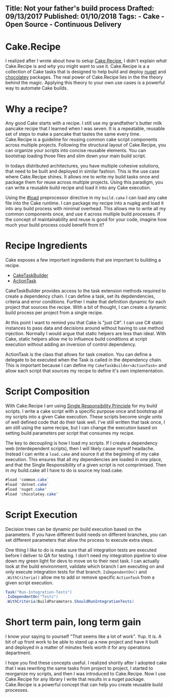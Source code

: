Title: Not your father's build process
Drafted: 09/13/2017
Published: 01/10/2018
Tags:
    - Cake
    - Open Source
    - Continuous Delivery
---

# Cake.Recipe

I realized after I wrote about how to setup [Cake.Recipe](https://github.com/cake-contrib/Cake.Recipe), I didn't explain *what* Cake.Recipe is and *why* you might want to use it.  Cake.Recipe is a a collection of Cake tasks that is designed to help build and deploy [nuget](nuget.org/) and [chocolatey](https://chocolatey.org/) packages.  The real power of Cake.Recipe lies in the the theory behind the magic.  Applying this theory to your own use cases is a powerful way to automate Cake builds.

# Why a recipe?

Any good Cake starts with a recipe.  I still use my grandfather's butter milk pancake recipe that I learned when I was seven.  It is a repeatable, reusable set of steps to make a pancake that tastes the same every time.  Cake.Recipe is a guideline for reusing common cake script components across multiple projects.  Following the structural layout of Cake.Recipe, you can organize your scripts into concise reusable elements.  You can bootstrap loading those files and slim down your main build script.

In todays distributed architectures, you have multiple cohesive solutions, that need to be built and deployed in similar fashion.  This is the use case where Cake.Recipe shines.  It allows me to write my build tasks once and package them for reuse across multiple projects.  Using this paradigm, you can write a reusable build recipe and load it into any Cake execution.

Using the [#load](https://cakebuild.net/docs/fundamentals/preprocessor-directives#load-directive) preprocessor directive in my `build.cake` I can load any cake file into the Cake runtime.  I can package my recipe into a nupkg and load it into any build process with minimal overhead.  This allows me to write all my common components once, and use it across multiple build processes.  If the concept of maintainability and reuse is good for your code, imagine how much your build process could benefit from it?

# Recipe Ingredients
Cake exposes a few important ingredients that are important to building a recipe.

- [CakeTaskBuilder](https://github.com/cake-build/cake/blob/develop/src/Cake.Core/CakeTaskBuilder.cs)
- [ActionTask](https://github.com/cake-build/cake/blob/develop/src/Cake.Core/ActionTask.cs)

CakeTaskBuilder provides access to the task extension methods required to create a dependency chain.  I can define a task, set its depdendencies, criteria and error conditions.  Further I make that definition dynamic for each project that sources the recipe.  With a bit of thought, I can create a dynamic build process per project from a single recipe.

At this point I want to remind you that Cake is "just C#".  I can use C# static instances to pass data and decisions around without having to use method injection.  Normally I would argue that static helpers are less than ideal.  With Cake, static helpers allow me to influence build conditions at script execution without adding an inversion of control dependency.

ActionTask is the class that allows for task creation.  You can define a delegate to be executed when the Task is called in the dependency chain.  This is important because I can define my `CakeTaskBuilder<ActionTask>` and allow each script that sources my recipe to define it's own implementation.

# Script Composition
With Cake.Recipe I am using [Single Responsibility Principle](https://en.wikipedia.org/wiki/Single_responsibility_principle) for my build scripts.  I write a cake script with a specific purpose once and bootstrap all my scripts into a given Cake execution.  These scripts become single units of well defined code that do their task well.  I've still written that task once, I am still using the same recipe, but I can change the execution based on setting build parameters per script that consumes my recipe.  

The key to decoupling is how I load my scripts.  If I create a dependency web (interdependent scripts), then I will likely cause myself headache.  Instead I can write a `load.cake` and source it at the beginning of my cake execution.  This ensures that all my dependencies are loaded in one place, and that the Single Responsibility of a given script is not comprimised.  Then in my build.cake all I have to do is source my load.cake.

``` csharp
#load 'common.cake`
#load 'dotnet.cake`
#load 'nuget.cake'
#load 'chocolatey.cake'
```

# Script Execution
Decision trees can be dynamic per build execution based on the parameters.  If you have different build needs on different branches, you can set different parameters that allow the process to execute extra steps.

One thing I like to do is make sure that all integration tests are executed before I deliver to QA for testing.  I don't need my integration pipeline to slow down my green light for devs to move on to their next task.  I can actually look at the build environment, validate which branch I am executing on and only execute integration tests for that branch.  `IsDependentOn()` and `.WithCriteria()` allow me to add or remove specific `ActionTask` from a given script execution.

``` csharp
Task("Run-Integration-Tests")
.IsDependentOn("Tests")
.WithCriteria(BuildParameters.ShouldRunIntegrationTests)
```

# Short term pain, long term gain
I know your saying to yourself "That seems like a lot of work".  Yup.  It is.  A bit of up front work to be able to stand up a new project and have it built and deployed in a matter of minutes feels worth it for any operations department.

I hope you find these concepts useful.  I realized shortly after I adopted cake that I was rewriting the same tasks from project to project, I started to reorganize my scripts, and then I was introduced to Cake.Recipe.  Now I use Cake.Recipe for any library I write that results in a nuget package.  Cake.Recipe is a powerful concept that can help you create reusable build processes.